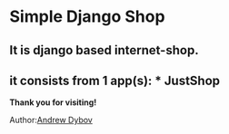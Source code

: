 # Simple Django Shop
It is django based internet-shop.
---
it consists from 1 app(s):
	* JustShop
---

__Thank you for visiting!__

Author:[Andrew Dybov](mailto:dybov.andrew@gmail.com)